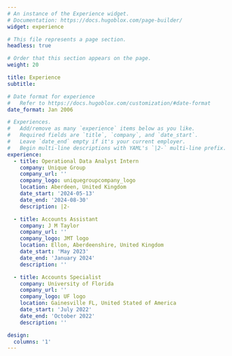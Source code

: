 ```yaml
---
# An instance of the Experience widget.
# Documentation: https://docs.hugoblox.com/page-builder/
widget: experience

# This file represents a page section.
headless: true

# Order that this section appears on the page.
weight: 20

title: Experience
subtitle:

# Date format for experience
#   Refer to https://docs.hugoblox.com/customization/#date-format
date_format: Jan 2006

# Experiences.
#   Add/remove as many `experience` items below as you like.
#   Required fields are `title`, `company`, and `date_start`.
#   Leave `date_end` empty if it's your current employer.
#   Begin multi-line descriptions with YAML's `|2-` multi-line prefix.
experience:
  - title: Operational Data Analyst Intern
    company: Unique Group
    company_url: ''
    company_logo: uniquegroupcompany_logo
    location: Aberdeen, United Kingdom
    date_start: '2024-05-13'
    date_end: '2024-08-30'
    description: |2-

  - title: Accounts Assistant
    company: J M Taylor
    company_url: ''
    company_logo: JMT logo
    location: Ellon, Aberdeenshire, United Kingdom
    date_start: 'May 2023'
    date_end: 'January 2024'
    description: ''

  - title: Accounts Specialist
    company: University of Florida
    company_url: ''
    company_logo: UF logo
    location: Gainesville FL, United Stated of America
    date_start: 'July 2022'
    date_end: 'October 2022'
    description: ''

design:
  columns: '1'
---
```

